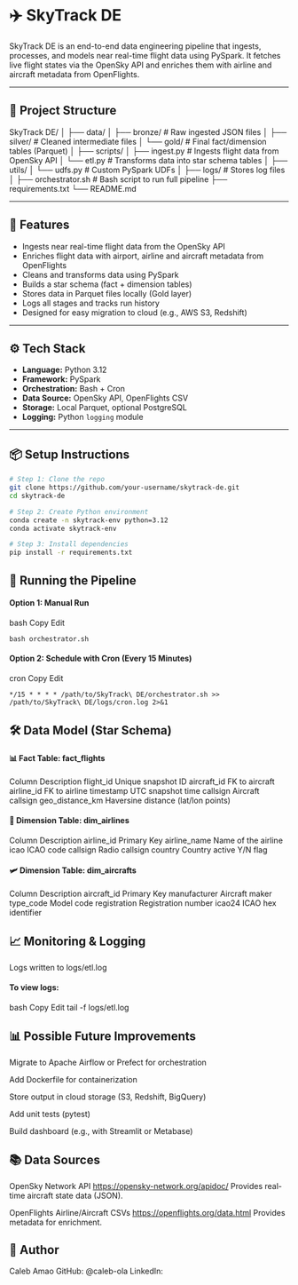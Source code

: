 # ✈️ SkyTrack DE

SkyTrack DE is an end-to-end data engineering pipeline that ingests, processes, and models near real-time flight data using PySpark. It fetches live flight states via the OpenSky API and enriches them with airline and aircraft metadata from OpenFlights.

---

## 🧱 Project Structure

SkyTrack DE/
│
├── data/
│ ├── bronze/ # Raw ingested JSON files
│ ├── silver/ # Cleaned intermediate files
│ └── gold/ # Final fact/dimension tables (Parquet)
│
├── scripts/
│ ├── ingest.py # Ingests flight data from OpenSky API
│ └── etl.py # Transforms data into star schema tables
│
├── utils/
│ └── udfs.py # Custom PySpark UDFs
│
├── logs/ # Stores log files
│
├── orchestrator.sh # Bash script to run full pipeline
├── requirements.txt
└── README.md

---

## 🚀 Features

- Ingests near real-time flight data from the OpenSky API
- Enriches flight data with airport, airline and aircraft metadata from OpenFlights
- Cleans and transforms data using PySpark
- Builds a star schema (fact + dimension tables)
- Stores data in Parquet files locally (Gold layer)
- Logs all stages and tracks run history
- Designed for easy migration to cloud (e.g., AWS S3, Redshift)

---

## ⚙️ Tech Stack

- **Language:** Python 3.12
- **Framework:** PySpark
- **Orchestration:** Bash + Cron
- **Data Source:** OpenSky API, OpenFlights CSV
- **Storage:** Local Parquet, optional PostgreSQL
- **Logging:** Python `logging` module

---

## 📦 Setup Instructions

```bash
# Step 1: Clone the repo
git clone https://github.com/your-username/skytrack-de.git
cd skytrack-de

# Step 2: Create Python environment
conda create -n skytrack-env python=3.12
conda activate skytrack-env

# Step 3: Install dependencies
pip install -r requirements.txt
```

## 🧪 Running the Pipeline

#### Option 1: Manual Run

bash
Copy
Edit

```
bash orchestrator.sh
```

#### Option 2: Schedule with Cron (Every 15 Minutes)

cron
Copy
Edit

```
*/15 * * * * /path/to/SkyTrack\ DE/orchestrator.sh >> /path/to/SkyTrack\ DE/logs/cron.log 2>&1
```

## 🛠️ Data Model (Star Schema)

#### 📊 Fact Table: fact_flights

Column Description
flight_id Unique snapshot ID
aircraft_id FK to aircraft
airline_id FK to airline
timestamp UTC snapshot time
callsign Aircraft callsign
geo_distance_km Haversine distance (lat/lon points)

#### 📁 Dimension Table: dim_airlines

Column Description
airline_id Primary Key
airline_name Name of the airline
icao ICAO code
callsign Radio callsign
country Country
active Y/N flag

#### 🛩️ Dimension Table: dim_aircrafts

Column Description
aircraft_id Primary Key
manufacturer Aircraft maker
type_code Model code
registration Registration number
icao24 ICAO hex identifier

## 📈 Monitoring & Logging

Logs written to logs/etl.log

#### To view logs:

bash
Copy
Edit
tail -f logs/etl.log

## 📊 Possible Future Improvements

Migrate to Apache Airflow or Prefect for orchestration

Add Dockerfile for containerization

Store output in cloud storage (S3, Redshift, BigQuery)

Add unit tests (pytest)

Build dashboard (e.g., with Streamlit or Metabase)

## 📚 Data Sources

OpenSky Network API
https://opensky-network.org/apidoc/
Provides real-time aircraft state data (JSON).

OpenFlights Airline/Aircraft CSVs
https://openflights.org/data.html
Provides metadata for enrichment.

## 👤 Author

Caleb Amao
GitHub: @caleb-ola
LinkedIn:
